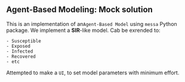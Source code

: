 ## Agent-Based Modeling: Mock solution

This is an implementation of an`Agent-Based Model` using `messa` Python package.
We implement a **SIR**-like  model. Cab be exrended to:

    - Susceptible
    - Exposed 
    - Infected
    - Recovered
    - etc
  

Attempted to make a `UI`, to set model parameters with minimum effort. 